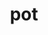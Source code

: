---
category: 3-letters
denotation: null
name: pot
reference_link: https://www.etymonline.com/word/pot
root_language: null
root_name: null
title: pot
type: free
word_sums:
- respelling: pot
  sum: 'Pot + '
---
